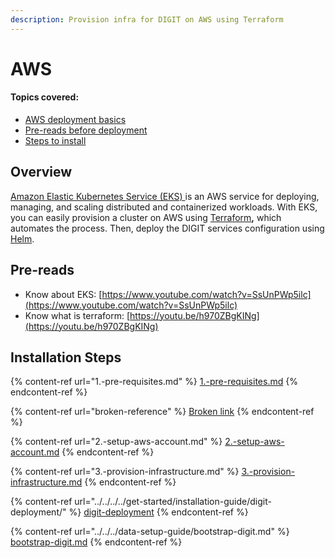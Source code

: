 ```yaml
---
description: Provision infra for DIGIT on AWS using Terraform
---
```


# AWS

#### Topics covered:

* [AWS deployment basics](./#overview)
* [Pre-reads before deployment](./#pre-reads)
* [Steps to install ](./#prerequisites)

## Overview

[Amazon Elastic Kubernetes Service (EKS) ](https://docs.aws.amazon.com/eks/latest/userguide/what-is-eks.html)is an AWS service for deploying, managing, and scaling distributed and containerized workloads. With EKS, you can easily provision a cluster on AWS using [Terraform](https://www.terraform.io/intro/index.html)**,** which automates the process. Then, deploy the DIGIT services configuration using [Helm](https://helm.sh/docs/).

## Pre-reads

* Know about EKS: [https://www.youtube.com/watch?v=SsUnPWp5ilc](https://www.youtube.com/watch?v=SsUnPWp5ilc)
* Know what is terraform: [https://youtu.be/h970ZBgKINg](https://youtu.be/h970ZBgKINg)

## Installation Steps <a href="#prerequisites" id="prerequisites"></a>

{% content-ref url="1.-pre-requisites.md" %}
[1.-pre-requisites.md](1.-pre-requisites.md)
{% endcontent-ref %}

{% content-ref url="broken-reference" %}
[Broken link](broken-reference)
{% endcontent-ref %}

{% content-ref url="2.-setup-aws-account.md" %}
[2.-setup-aws-account.md](2.-setup-aws-account.md)
{% endcontent-ref %}

{% content-ref url="3.-provision-infrastructure.md" %}
[3.-provision-infrastructure.md](3.-provision-infrastructure.md)
{% endcontent-ref %}

{% content-ref url="../../../../get-started/installation-guide/digit-deployment/" %}
[digit-deployment](../../../../get-started/installation-guide/digit-deployment/)
{% endcontent-ref %}

{% content-ref url="../../../data-setup-guide/bootstrap-digit.md" %}
[bootstrap-digit.md](../../../data-setup-guide/bootstrap-digit.md)
{% endcontent-ref %}
